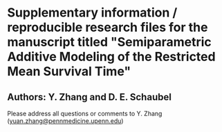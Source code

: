 # Supplementary information / reproducible research files for the manuscript titled "Semiparametric Additive Modeling of the Restricted Mean Survival Time"

## Authors: Y. Zhang and D. E. Schaubel
Please address all questions or comments to Y. Zhang (yuan.zhang@pennmedicine.upenn.edu)

